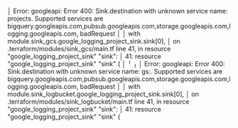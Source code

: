 │ Error: googleapi: Error 400: Sink.destination with unknown service name: projects. Supported services are bigquery.googleapis.com,pubsub.googleapis.com,storage.googleapis.com,logging.googleapis.com, badRequest
│ 
│   with module.sink_gcs.google_logging_project_sink.sink[0],
│   on .terraform/modules/sink_gcs/main.tf line 41, in resource "google_logging_project_sink" "sink":
│   41: resource "google_logging_project_sink" "sink" {
│ 
╵
╷
│ Error: googleapi: Error 400: Sink.destination with unknown service name: gs:. Supported services are bigquery.googleapis.com,pubsub.googleapis.com,storage.googleapis.com,logging.googleapis.com, badRequest
│ 
│   with module.sink_logbucket.google_logging_project_sink.sink[0],
│   on .terraform/modules/sink_logbucket/main.tf line 41, in resource "google_logging_project_sink" "sink":
│   41: resource "google_logging_project_sink" "sink" {
